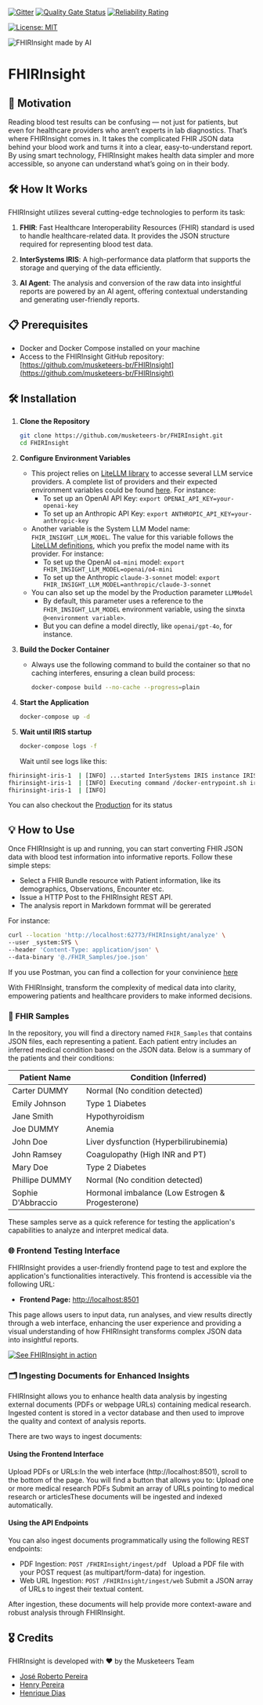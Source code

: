  [![Gitter](https://img.shields.io/badge/Available%20on-Intersystems%20Open%20Exchange-00b2a9.svg)](https://openexchange.intersystems.com/package/intersystems-iris-dev-template)
 [![Quality Gate Status](https://community.objectscriptquality.com/api/project_badges/measure?project=intersystems_iris_community%2Fintersystems-iris-dev-template&metric=alert_status)](https://community.objectscriptquality.com/dashboard?id=intersystems_iris_community%2Fintersystems-iris-dev-template)
 [![Reliability Rating](https://community.objectscriptquality.com/api/project_badges/measure?project=intersystems_iris_community%2Fintersystems-iris-dev-template&metric=reliability_rating)](https://community.objectscriptquality.com/dashboard?id=intersystems_iris_community%2Fintersystems-iris-dev-template)

[![License: MIT](https://img.shields.io/badge/License-MIT-blue.svg?style=flat&logo=AdGuard)](LICENSE)


![FHIRInsight made by AI](./FHIRInsight.png)	

# FHIRInsight
## 🚀 Motivation
Reading blood test results can be confusing — not just for patients, but even for healthcare providers who aren’t experts in lab diagnostics. That’s where FHIRInsight comes in. It takes the complicated FHIR JSON data behind your blood work and turns it into a clear, easy-to-understand report. By using smart technology, FHIRInsight makes health data simpler and more accessible, so anyone can understand what’s going on in their body.

## 🛠️ How It Works
FHIRInsight utilizes several cutting-edge technologies to perform its task:

1. **FHIR**: Fast Healthcare Interoperability Resources (FHIR) standard is used to handle healthcare-related data. It provides the JSON structure required for representing blood test data.

2. **InterSystems IRIS**: A high-performance data platform that supports the storage and querying of the data efficiently.

3. **AI Agent**: The analysis and conversion of the raw data into insightful reports are powered by an AI agent, offering contextual understanding and generating user-friendly reports.

## 📋 Prerequisites
- Docker and Docker Compose installed on your machine
- Access to the FHIRInsight GitHub repository: [https://github.com/musketeers-br/FHIRInsight](https://github.com/musketeers-br/FHIRInsight)

## 🛠️ Installation

1. **Clone the Repository**
   ```sh
   git clone https://github.com/musketeers-br/FHIRInsight.git
   cd FHIRInsight
   ```

2. **Configure Environment Variables**
   - This project relies on [LiteLLM library](https://github.com/BerriAI/litellm) to accesse several LLM service providers. A complete list of providers and their expected environment variables could be found [here](https://docs.litellm.ai/docs/providers). For instance:
     - To set up an OpenAI API Key: `export OPENAI_API_KEY=your-openai-key`
     - To set up an Anthropic API Key: `export ANTHROPIC_API_KEY=your-anthropic-key`
   - Another variable is the System LLM Model name: `FHIR_INSIGHT_LLM_MODEL`. The value for this variable follows the [LiteLLM definitions](https://docs.litellm.ai/docs/#basic-usage), which you prefix the model name with its provider. For instance:
     - To set up the OpenAI `o4-mini` model: `export FHIR_INSIGHT_LLM_MODEL=openai/o4-mini`
     - To set up the Anthropic `claude-3-sonnet` model: `export FHIR_INSIGHT_LLM_MODEL=anthropic/claude-3-sonnet`
   - You can also set up the model by the Production parameter `LLMModel`
     - By default, this parameter uses a reference to the `FHIR_INSIGHT_LLM_MODEL` environment variable, using the sinxta `@<environment variable>`.
     - But you can define a model directly, like `openai/gpt-4o`, for instance.

3. **Build the Docker Container**
   - Always use the following command to build the container so that no caching interferes, ensuring a clean build process:
     ```sh
     docker-compose build --no-cache --progress=plain
     ```

4. **Start the Application**
   ```sh
   docker-compose up -d
   ```

5. **Wait until IRIS startup**
   ```sh
   docker-compose logs -f
   ```
   Wait until see logs like this:
```bash
fhirinsight-iris-1  | [INFO] ...started InterSystems IRIS instance IRIS
fhirinsight-iris-1  | [INFO] Executing command /docker-entrypoint.sh iris-after-start ...
fhirinsight-iris-1  | [INFO]
```
You can also checkout the [Production](http://localhost:62773/csp/healthshare/irisapp/EnsPortal.ProductionConfig.zen?PRODUCTION=dc.FHIRInsight.i14y.FHIRAnalyzerProduction) for its status

## 💡 How to Use

Once FHIRInsight is up and running, you can start converting FHIR JSON data with blood test information into informative reports. Follow these simple steps:

- Select a FHIR Bundle resource with Patient information, like its demographics, Observations, Encounter etc.
- Issue a HTTP Post to the FHIRInsight REST API.
- The analysis report in Markdown formmat will be gererated

For instance:

```bash
curl --location 'http://localhost:62773/FHIRInsight/analyze' \
--user _system:SYS \
--header 'Content-Type: application/json' \
--data-binary '@./FHIR_Samples/joe.json'
```

If you use Postman, you can find a collection for your convinience [here](./postman/FHIRInsights.postman_collection.json)

With FHIRInsight, transform the complexity of medical data into clarity, empowering patients and healthcare providers to make informed decisions.

### 📂 FHIR Samples
In the repository, you will find a directory named `FHIR_Samples` that contains JSON files, each representing a patient. Each patient entry includes an inferred medical condition based on the JSON data. Below is a summary of the patients and their conditions:

| Patient Name      | Condition (Inferred)                               |
|-------------------|----------------------------------------------------|
| Carter DUMMY      | Normal (No condition detected)                     |
| Emily Johnson     | Type 1 Diabetes                                    |
| Jane Smith        | Hypothyroidism                                     |
| Joe DUMMY         | Anemia                                             |
| John Doe          | Liver dysfunction (Hyperbilirubinemia)             |
| John Ramsey       | Coagulopathy (High INR and PT)                     |
| Mary Doe          | Type 2 Diabetes                                    |
| Phillipe DUMMY    | Normal (No condition detected)                     |
| Sophie D'Abbraccio| Hormonal imbalance (Low Estrogen & Progesterone)   |

These samples serve as a quick reference for testing the application's capabilities to analyze and interpret medical data.

### 🌐 Frontend Testing Interface
FHIRInsight provides a user-friendly frontend page to test and explore the application's functionalities interactively. This frontend is accessible via the following URL:

- **Frontend Page:** [http://localhost:8501](http://localhost:8501)

This page allows users to input data, run analyses, and view results directly through a web interface, enhancing the user experience and providing a visual understanding of how FHIRInsight transforms complex JSON data into insightful reports.

[![See FHIRInsight in action](https://img.youtube.com/vi/pNae4awjuz4/hqdefault.jpg)](https://www.youtube.com/watch?v=pNae4awjuz4?si=z58vm64882PtbDe2)

### 🗂️ Ingesting Documents for Enhanced Insights
FHIRInsight allows you to enhance health data analysis by ingesting external documents (PDFs or webpage URLs) containing medical research. Ingested content is stored in a vector database and then used to improve the quality and context of analysis reports.

There are two ways to ingest documents:

#### Using the Frontend Interface
Upload PDFs or URLs:In the web interface (http://localhost:8501), scroll to the bottom of the page. You will find a button that allows you to:
Upload one or more medical research PDFs
Submit an array of URLs pointing to medical research or articlesThese documents will be ingested and indexed automatically.

#### Using the API Endpoints
You can also ingest documents programmatically using the following REST endpoints:

* PDF Ingestion:
```POST /FHIRInsight/ingest/pdf ``` Upload a PDF file with your POST request (as multipart/form-data) for ingestion.
* Web URL Ingestion:
```POST /FHIRInsight/ingest/web``` Submit a JSON array of URLs to ingest their textual content.

After ingestion, these documents will help provide more context-aware and robust analysis through FHIRInsight.


## 🎖️ Credits
FHIRInsight is developed with ❤️ by the Musketeers Team

* [José Roberto Pereira](https://community.intersystems.com/user/jos%C3%A9-roberto-pereira-0)
* [Henry Pereira](https://community.intersystems.com/user/henry-pereira)
* [Henrique Dias](https://community.intersystems.com/user/henrique-dias-2)
